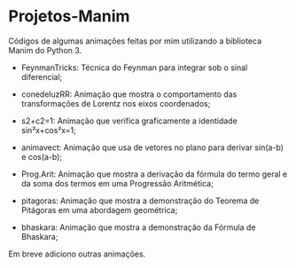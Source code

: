 # Projetos-Manim
Códigos de algumas animações feitas por mim utilizando a biblioteca Manim do Python 3.

- FeynmanTricks: Técnica do Feynman para integrar sob o sinal diferencial;

- conedeluzRR: Animação que mostra o comportamento das transformações de Lorentz nos eixos coordenados;

- s2+c2=1: Animação que verifica graficamente a identidade sin²x+cos²x=1;

- animavect: Animação que usa de vetores no plano para derivar sin(a-b) e cos(a-b);

- Prog.Arit: Animação que mostra a derivação da fórmula do termo geral e da soma dos termos em uma Progressão Aritmética;

- pitagoras: Animação que mostra a demonstração do Teorema de Pitágoras em uma abordagem geométrica;

- bhaskara: Animação que mostra a demonstração da Fórmula de Bhaskara;

Em breve adiciono outras animações.
